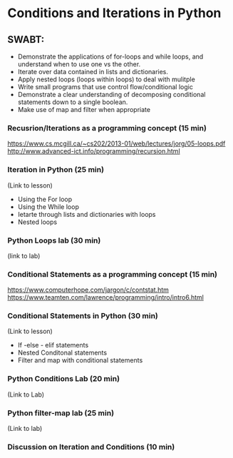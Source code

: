 # Conditions and Iterations in Python

## SWABT:

* Demonstrate the applications of for-loops and while loops, and understand when to use one vs the other. 
* Iterate over data contained in lists and dictionaries. 
* Apply nested loops (loops within loops) to deal with mulitple
* Write small programs that use control flow/conditional logic
* Demonstrate a clear understanding of decomposing conditional statements down to a single boolean. 
* Make use of map and filter when appropriate


### Recusrion/Iterations as a programming concept (15 min)
https://www.cs.mcgill.ca/~cs202/2013-01/web/lectures/jorg/05-loops.pdf
http://www.advanced-ict.info/programming/recursion.html

### Iteration in Python (25 min)
(Link to lesson)
* Using the For loop
* Using the While loop
* Ietarte through lists and dictionaries with loops
* Nested loops

### Python Loops lab (30 min) 
(link to lab)

### Conditional Statements as a programming concept (15 min)
https://www.computerhope.com/jargon/c/contstat.htm
https://www.teamten.com/lawrence/programming/intro/intro6.html

### Conditional Statements in Python (30 min)
(Link to lesson)
* If -else - elif statements
* Nested Conditonal statements
* Filter and map with conditional statements

### Python Conditions Lab (20 min)
(Link to Lab)

### Python filter-map lab (25 min)
(Link to lab)

### Discussion on Iteration and Conditions (10 min)





